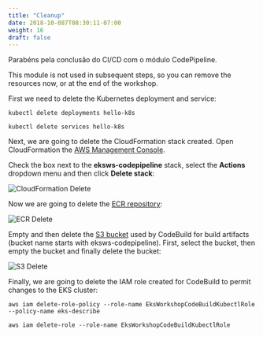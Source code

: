 ```yaml
---
title: "Cleanup"
date: 2018-10-087T08:30:11-07:00
weight: 16
draft: false
---
```


Parabéns pela conclusão do CI/CD com o módulo CodePipeline.

This module is not used in subsequent steps, so you can remove the resources now, or at the end of the workshop.

First we need to delete the Kubernetes deployment and service:

```
kubectl delete deployments hello-k8s

kubectl delete services hello-k8s
```

Next, we are going to delete the CloudFormation stack created. Open CloudFormation the [AWS Management Console](https://console.aws.amazon.com/cloudformation).

Check the box next to the **eksws-codepipeline** stack, select the **Actions** dropdown menu and then click **Delete stack**:

![CloudFormation Delete](/images/codepipeline/cloudformation_delete.png)

Now we are going to delete the [ECR repository](https://console.aws.amazon.com/ecr/home#/repositories):

![ECR Delete](/images/codepipeline/ecr_delete.png)

Empty and then delete the [S3 bucket](https://s3.console.aws.amazon.com/s3/home) used by CodeBuild for build artifacts (bucket name starts with eksws-codepipeline). First,
select the bucket, then empty the bucket and finally delete the bucket:

![S3 Delete](/images/codepipeline/s3_delete.png)

Finally, we are going to delete the IAM role created for CodeBuild to permit changes to the EKS cluster:

```
aws iam delete-role-policy --role-name EksWorkshopCodeBuildKubectlRole --policy-name eks-describe

aws iam delete-role --role-name EksWorkshopCodeBuildKubectlRole
```
